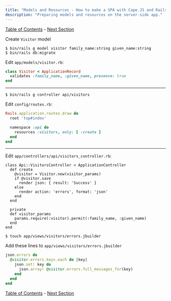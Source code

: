 ```yaml
---
title: "Models and Resources - How to make a SPA with Cape.JS and Rails"
description: "Preparing models and resources on the server-side app."
---
```


[Table of Contents](../) - [Next Section](../07_collection_agent)

Create `Visitor` model

```text
$ bin/rails g model visitor family_name:string given_name:string
$ bin/rails db:migrate
```

Edit `app/models/visitor.rb`:

```ruby
class Visitor < ApplicationRecord
  validates :family_name, :given_name, presence: true
end
```

----

```text
$ bin/rails g controller api/visitors
```

Edit `config/routes.rb`:

```ruby
Rails.application.routes.draw do
  root 'top#index'

  namespace :api do
    resources :visitors, only: [ :create ]
  end
end
```

----

Edit `app/controllers/api/visitors_controller.rb`:

```text
class Api::VisitorsController < ApplicationController
  def create
    @visitor = Visitor.new(visitor_params)
    if @visitor.save
      render json: { result: 'Success' }
    else
      render action: 'errors', format: 'json'
    end
  end

  private
  def visitor_params
    params.require(:visitor).permit(:family_name, :given_name)
  end
end
```

```text
$ touch app/views/visitors/errors.jbuilder
```

Add these lines to `app/views/visitors/errors.jbuilder`

```ruby
json.errors do
  @visitor.errors.keys.each do |key|
    json.set! key do
      json.array! @visitor.errors.full_messages_for(key)
    end
  end
end
```

[Table of Contents](../) - [Next Section](../07_collection_agent)
